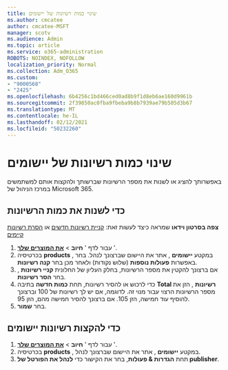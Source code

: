 ```yaml
---
title: שינוי כמות רשיונות של יישומים
ms.author: cmcatee
author: cmcatee-MSFT
manager: scotv
ms.audience: Admin
ms.topic: article
ms.service: o365-administration
ROBOTS: NOINDEX, NOFOLLOW
localization_priority: Normal
ms.collection: Adm_O365
ms.custom:
- "9000568"
- "2425"
ms.openlocfilehash: 6b4256c1bd466ced0ad8b9f1d8eb6ae160d9961b
ms.sourcegitcommit: 2f39850ac0fba9fbeba9b8b7939ae79b505d3b67
ms.translationtype: MT
ms.contentlocale: he-IL
ms.lasthandoff: 02/12/2021
ms.locfileid: "50232260"
---
```

# <a name="change-app-license-quantity"></a>שינוי כמות רשיונות של יישומים

באפשרותך להציג או לשנות את מספר הרשיונות שברשותך ולהקצות אותם למשתמשים במרכז הניהול של Microsoft 365.

## <a name="to-change-license-quantity"></a>כדי לשנות את כמות הרשיונות

**צפה בסרטון וידאו** שמראה כיצד לעשות זאת: [קניית רשיונות חדשים](https://go.microsoft.com/fwlink/p/?linkid=2154857) או [הסרת רשיונות קיימים](https://go.microsoft.com/fwlink/p/?linkid=2154938)

1. עבור לדף ' **חיוב**  >  **[את המוצרים שלך](https://go.microsoft.com/fwlink/p/?linkid=842054)** '.
2. בכרטיסיה **products** , במקטע **יישומים** , אתר את היישום שברצונך לנהל. בחר באפשרות **פעולות נוספות** (שלוש נקודות) ולאחר מכן בחר **קנה רשיונות**.
3. אם ברצונך להקטין את מספר הרשיונות, בחלק העליון של החלונית **קניי רשיונות** , בחר **הסר רשיונות**.
4. כדי לרכוש או להסיר רשיונות, תחת **כמות חדשה** בתיבה **Total רשיונות** , הזן את מספר הרשיונות הרצוי עבור מנוי זה. לדוגמה, אם יש לך רשיונות של 100 וברצונך להוסיף עוד חמישה, הזן 105. אם ברצונך להסיר חמישה מהם, הזן 95.
5. בחר **שמור**.

## <a name="to-assign-app-licenses"></a>כדי להקצות רשיונות יישומים

1. עבור לדף ' **חיוב**  >  **[את המוצרים שלך](https://go.microsoft.com/fwlink/p/?linkid=842054)** '.
2. בכרטיסיה **products** , במקטע **יישומים** , אתר את היישום שברצונך לנהל.
3. תחת **הגדרות & פעולות**, בחר את הקישור כדי **לנהל את הפורטל של publisher**.
